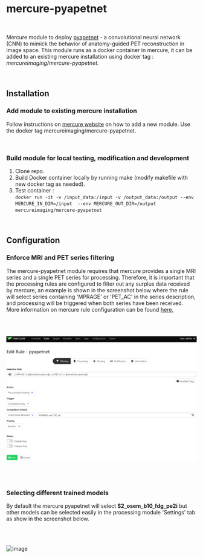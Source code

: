 # **mercure-pyapetnet**
<br>

Mercure module to deploy [pyapetnet](https://github.com/gschramm/pyapetnet) - a convolutional neural network (CNN) to mimick the behavior of anatomy-guided PET reconstruction in image space. This module runs as a docker container in mercure, it can be added to an existing mercure installation using docker tag : *mercureimaging/mercure-pyapetnet*.

<br>

## **Installation**

### Add module to existing mercure installation
Follow instructions on [mercure website](https://mercure-imaging.org) on how to add a new module. Use the docker tag mercureimaging/mercure-pyapetnet.

<br>

### Build module for local testing, modification and development
1. Clone repo.
2. Build Docker container locally by running make (modify makefile with new docker tag as needed).
3. Test container :\
`docker run -it -v /input_data:/input -v /output_data:/output --env MERCURE_IN_DIR=/input  --env MERCURE_OUT_DIR=/output mercureimaging/mercure-pyapetnet`

<br>

## **Configuration**

### Enforce MRI and PET series filtering
The mercure-pyapetnet module requires that mercure provides a single MRI series and a single PET series for processing. Therefore, it is important that the processing rules are configured to filter out any surplus data received by mercure, an example is shown in the screenshot below where the rule will select series containing 'MPRAGE' or 'PET_AC' in the series description, and processing will be triggered when both series have been received. More information on mercure rule configuration can be found [here.](https://mercure-imaging.org/docs/usage.html)

<br>
<br>

![](./rule.png)

<br>
<br>

### Selecting different trained models
By default the mercure pyapetnet will select **S2_osem_b10_fdg_pe2i** but other models can be selected easily in the processing module 'Settings' tab as show in the screenshot below.

<br>
<br>

![image](https://github.com/mercure-imaging/mercure-pyapetnet/assets/61509531/6c1fa463-d563-47dc-a252-b9f5f4a196a5)

<br>
<br>


